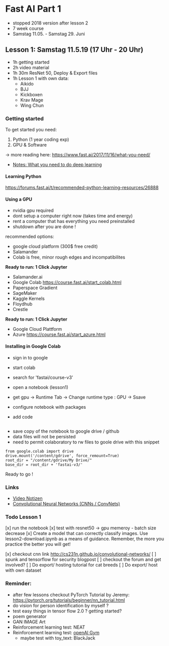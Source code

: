 # Fast AI Part 1 

- stopped 2018 version after lesson 2
- 7 week course 
- Samstag 11.05. - Samstag 29. Juni

## Lesson 1: Samstag 11.5.19 (17 Uhr - 20 Uhr)
- 1h getting started 
- 2h video material
- 1h 30m ResNet 50, Deploy & Export files
- 1h Lesson 1 with own data: 
  - Aikido 
  - BJJ 
  - Kickboxen  
  - Krav Mage
  - Wing Chun


### Getting started

To get started you need:
1. Python (1 year coding exp)
2. GPU & Software

-> more reading here: 
https://www.fast.ai/2017/11/16/what-you-need/

- [Notes: What you need to do deep learning](./lesson1/01-what-you-need.md)

#### Learning Python

https://forums.fast.ai/t/recommended-python-learning-resources/26888

#### Using a GPU
- nvidia gpu required
- dont setup a computer right now (takes time and energy)
- rent a computer that has everything you need preinstalled
- shutdown after you are done !

recommended options:
- google cloud platform (300$ free credit)
- Salamander 
- Colab is free, minor rough edges and incompatibilites

**Ready to run: 1 Click Jupyter**
- Salamander.ai
- Google Colab https://course.fast.ai/start_colab.html
- Paperspace Gradient
- SageMaker
- Kaggle Kernels
- Floydhub
- Crestle


**Ready to run: 1 Click Jupyter**
- Google Cloud Plattform
- Azure https://course.fast.ai/start_azure.html


#### Installing in Google Colab
- sign in to google
- start colab
- search for 'fastai/course-v3'
- open a notebook (lesson1)
- get gpu -> Runtime Tab -> Change runtime type : GPU -> Ssave

- configure notebook with packages
- add code 
```  !curl -s https://course.fast.ai/setup/colab | bash
```

- save copy of the notebook to google drive / github
- data files will not be persisted
- need to permit colaboratory to rw files to goole drive with this snippet
```
from google.colab import drive
drive.mount('/content/gdrive', force_remount=True)
root_dir = "/content/gdrive/My Drive/"
base_dir = root_dir + 'fastai-v3/'
```

Ready to go !

### Links

- [Video Notizen](./lesson1/02-video-image-classifier.md)
- [Convolutional Neural Networks (CNNs / ConvNets)](lesson1/03-more.md)


### Todo Lesson 1
[x] run the notebook
[x] test with resnet50 -> gpu memeroy - batch size decrease
[x] Create a model that can correctly classify images. Use lesson2-download.ipynb as a means of guidance. Remember, the more you practice the better you will get!

[x] checkout cnn link http://cs231n.github.io/convolutional-networks/
[ ] spunk and tensorflow for security blogpost
[ ] checkout the forum and get involved?
[ ] Do export/ hosting tutorial for cat breeds
[ ] Do export/ host with own dataset


### Reminder:
- after few lessons checkout PyTorch Tutorial by Jeremy:
https://pytorch.org/tutorials/beginner/nn_tutorial.html
- do vision for person identification by myself ?
- test easy things in tensor flow 2.0 ? getting started?
- poem generator 
- GAN IMAGE Art
- Reinforcement learning test: NEAT
- Reinforcement learning test: [openAI Gym](https://gym.openai.com/docs/)
    - maybe test with toy_text: BlackJack
